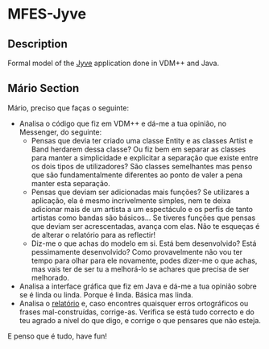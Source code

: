 # MFES-Jyve

## Description

Formal model of the [Jyve](https://jyve.io/) application done in VDM++ and Java.

## Mário Section

Mário, preciso que faças o seguinte:

* Analisa o código que fiz em VDM++ e dá-me a tua opinião, no Messenger, do seguinte:
  * Pensas que devia ter criado uma classe Entity e as classes Artist e Band herdarem dessa classe? Ou fiz bem em separar as classes para manter a simplicidade e explicitar a separação que existe entre os dois tipos de utilizadores? São classes semelhantes mas penso que são fundamentalmente diferentes ao ponto de valer a pena manter esta separação.
  * Pensas que deviam ser adicionadas mais funções? Se utilizares a aplicação, ela é mesmo incrivelmente simples, nem te deixa adicionar mais de um artista a um espectáculo e os perfis de tanto artistas como bandas são básicos... Se tiveres funções que pensas que deviam ser acrescentadas, avança com elas. Não te esqueças é de alterar o relatório para as reflectir!
  * Diz-me o que achas do modelo em si. Está bem desenvolvido? Está pessimamente desenvolvido? Como provavelmente não vou ter tempo para olhar para ele novamente, podes dizer-me o que achas, mas vais ter de ser tu a melhorá-lo se achares que precisa de ser melhorado.
* Analisa a interface gráfica que fiz em Java e dá-me a tua opinião sobre se é linda ou linda. Porque é linda. Básica mas linda.
* Analisa o [relatório](https://docs.google.com/document/d/1IDS8tIvWNep6qTPeyc5yaEQE3aBWPI03eYqdFkQKvr8/edit?usp=sharing) e, caso encontres quaisquer erros ortográficos ou frases mal-construídas, corrige-as. Verifica se está tudo correcto e do teu agrado a nível do que digo, e corrige o que pensares que não esteja.

E penso que é tudo, have fun!